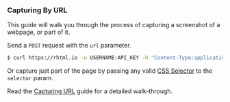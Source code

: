 ### Capturing By URL

This guide will walk you through the process of capturing a screenshot of a webpage, or part of it.

Send a `POST` request with the  `url` parameter.

```bash
$ curl https://rhtml.io -u USERNAME:API_KEY -h "Content-Type:application/json" -d '{"url": "https://google.com"}'
```

Or capture just part of the page by passing any valid [CSS Selector](https://developer.mozilla.org/en-US/docs/Web/CSS/CSS_Selectors) to the `selector` param.

Read the [Capturing URL](./guides/capturing-by-url.md) guide for a detailed walk-through.
